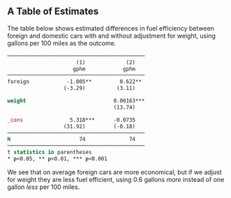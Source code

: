 A Table of Estimates
--------------------

The table below shows estimated differences in fuel efficiency between
foreign and domestic cars with and without adjustment for weight, using
gallons per 100 miles as the outcome.


```stata
────────────────────────────────────────────
                      (1)             (2)   
                     gphm            gphm   
────────────────────────────────────────────
foreign            -1.005**         0.622** 
                  (-3.29)          (3.11)   

weight                            0.00163***
                                  (13.74)   

_cons               5.318***      -0.0735   
                  (31.92)         (-0.18)   
────────────────────────────────────────────
N                      74              74   
────────────────────────────────────────────
t statistics in parentheses
* p<0.05, ** p<0.01, *** p<0.001
```


We see that on average foreign cars are more economical, but
if we adjust for weight they are less fuel efficient, using
0.6 gallons *more* instead of one gallon
*less* per 100 miles.
